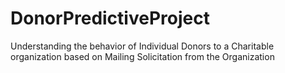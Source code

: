 # DonorPredictiveProject
Understanding the behavior of Individual Donors to a Charitable organization based on Mailing Solicitation from the Organization
